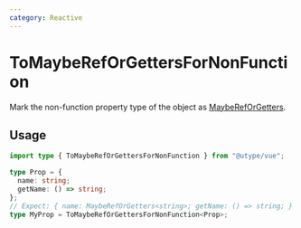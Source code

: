 ```yaml
---
category: Reactive
---
```


# ToMaybeRefOrGettersForNonFunction

<TypeInfo category="Reactive" />

Mark the non-function property type of the object as [MaybeRefOrGetters](https://vuejs.org/api/utility-types.html#maybereforgetter).

## Usage

```ts twoslash
import type { ToMaybeRefOrGettersForNonFunction } from "@utype/vue";

type Prop = {
  name: string;
  getName: () => string;
};
// Expect: { name: MaybeRefOrGetters<string>; getName: () => string; } // [!code highlight]
type MyProp = ToMaybeRefOrGettersForNonFunction<Prop>;
```
